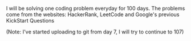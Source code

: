 I will be solving one coding problem everyday for 100 days.
The problems come from the websites: HackerRank, LeetCode and Google's previous KickStart Questions

(Note: I've started uploading to git from day 7, I will try to continue to 107)